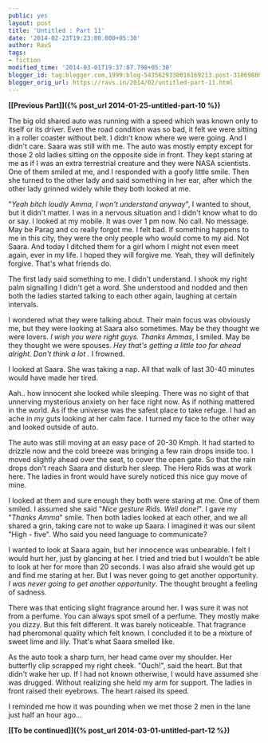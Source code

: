 ```yaml
---
public: yes
layout: post
title: 'Untitled : Part 11'
date: '2014-02-23T19:23:00.000+05:30'
author: RavS
tags: 
- fiction
modified_time: '2014-03-01T19:37:07.798+05:30' 
blogger_id: tag:blogger.com,1999:blog-5435629330016169213.post-3186988021302209148 
blogger_orig_url: https://ravs.in/2014/02/untitled-part-11.html
---
```


**[\[Previous Part\]]({% post_url 2014-01-25-untitled-part-10 %})**

  

The big old shared auto was running with a speed which was known only to itself or its driver. Even the road condition was so bad, it felt we were sitting in a roller coaster without belt. I didn't know where we were going. And I didn't care. Saara was still with me. The auto was mostly empty except for those 2 old ladies sitting on the opposite side in front. They kept staring at me as if I was an extra terrestrial creature and they were NASA scientists. One of them smiled at me, and I responded with a goofy little smile. Then she turned to the other lady and said something in her ear, after which the other lady grinned widely while they both looked at me.

  

"_Yeah bitch loudly Amma, I won't understand anyway_", I wanted to shout, but it didn't matter. I was in a nervous situation and I didn't know what to do or say. I looked at my mobile. It was over 1 pm now. No call. No message. May be Parag and co really forgot me. I felt bad. If something happens to me in this city, they were the only people who would come to my aid. Not Saara. And today I ditched them for a girl whom I might not even meet again, ever in my life. I hoped they will forgive me. Yeah, they will definitely forgive. That's what friends do.

  

The first lady said something to me. I didn't understand. I shook my right palm signalling I didn't get a word. She understood and nodded and then both the ladies started talking to each other again, laughing at certain intervals. 

  

I wondered what they were talking about. Their main focus was obviously me, but they were looking at Saara also sometimes. May be they thought we were lovers. _I wish you were right guys._ _Thanks Ammas_, I smiled. May be they thought we were spouses. _Hey that's getting a little too far ahead alright._ _Don't think a lot ._ I frowned. 

  

I looked at Saara. She was taking a nap. All that walk of last 30-40 minutes would have made her tired.

  

Aah.. how innocent she looked while sleeping. There was no sight of that unnerving mysterious anxiety on her face right now. As if nothing mattered in the world. As if the universe was the safest place to take refuge. I had an ache in my guts looking at her calm face. I turned my face to the other way and looked outside of auto.

  

The auto was still moving at an easy pace of 20-30 Kmph. It had started to drizzle now and the cold breeze was bringing a few rain drops inside too. I moved slightly ahead over the seat, to cover the open gate. So that the rain drops don't reach Saara and disturb her sleep. The Hero Rids was at work here. The ladies in front would have surely noticed this nice guy move of mine.

  

I looked at them and sure enough they both were staring at me. One of them smiled. I assumed she said "_Nice gesture Rids. Well done!_". I gave my "_Thanks Amma_" smile. Then both ladies looked at each other, and we all shared a grin, taking care not to wake up Saara. I imagined it was our silent "High - five". Who said you need language to communicate?

  

I wanted to look at Saara again, but her innocence was unbearable. I felt I would hurt her, just by glancing at her. I tried and tried but I wouldn't be able to look at her for more than 20 seconds. I was also afraid she would get up and find me staring at her. But I was never going to get another opportunity. _I was never going to get another opportunity_. The thought brought a feeling of sadness.

  

There was that enticing slight fragrance around her. I was sure it was not from a perfume. You can always spot smell of a perfume. They mostly make you dizzy. But this felt different. It was barely noticeable. That fragrance had pheromonal quality which felt known. I concluded it to be a mixture of sweet lime and lily. That's what Saara smelled like.  

  

As the auto took a sharp turn, her head came over my shoulder. Her butterfly clip scrapped my right cheek. "Ouch!", said the heart. But that didn't wake her up. If I had not known otherwise, I would have assumed she was drugged. Without realizing she held my arm for support. The ladies in front raised their eyebrows. The heart raised its speed.

  

I reminded me how it was pounding when we met those 2 men in the lane just half an hour ago...

  

**[\[To be continued\]]({% post_url 2014-03-01-untitled-part-12 %})**
